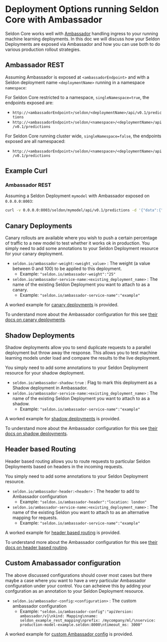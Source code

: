 # Deployment Options running Seldon Core with Ambassador

Seldon Core works well with [Ambassador](https://www.getambassador.io/) handling ingress to your running machine learning deployments. In this doc we will discuss how your Seldon Deployments are exposed via Ambassador and how you can use both to do various production rollout strategies.

## Ambassador REST

Assuming Ambassador is exposed at ```<ambassadorEndpoint>``` and with a Seldon deployment name ```<deploymentName>``` running in a namespace ```namespace```:

For Seldon Core restricted to a namespace, `singleNamespace=true`, the endpoints exposed are:

 * ```http://<ambassadorEndpoint>/seldon/<deploymentName>/api/v0.1/predictions```
 * ```http://<ambassadorEndpoint>/seldon/<namespace>/<deploymentName>/api/v0.1/predictions```

For Seldon Core running cluster wide, `singleNamespace=false`, the endpoints exposed are all namespaced:

 * ```http://<ambassadorEndpoint>/seldon/<namespace>/<deploymentName>/api/v0.1/predictions```


## Example Curl

### Ambassador REST

Assuming a Seldon Deployment ```mymodel``` with Ambassador exposed on `0.0.0.0:8003`:

```bash
curl -v 0.0.0.0:8003/seldon/mymodel/api/v0.1/predictions -d '{"data":{"names":["a","b"],"tensor":{"shape":[2,2],"values":[0,0,1,1]}}}' -H "Content-Type: application/json"
```

## Canary Deployments

Canary rollouts are available where you wish to push a certain percentage of traffic to a new model to test whether it works ok in production. You simply need to add some annotations to your Seldon Deployment resource for your canary deployment.

  * `seldon.io/ambassador-weight:<weight_value>` : The weight (a value between 0 and 100) to be applied to this deployment.
     * Example: `"seldon.io/ambassador-weight":"25"`
  * `seldon.io/ambassador-service-name:<existing_deployment_name>` : The name of the existing Seldon Deployment you want to attach to as a canary.
     * Example: `"seldon.io/ambassador-service-name":"example"`

A worked example for [canary deployments](../examples/ambassador_canary.html) is provided.

To understand more about the Ambassador configuration for this see [their docs on canary deployments](https://www.getambassador.io/reference/canary/).

## Shadow Deployments

Shadow deployments allow you to send duplicate requests to a parallel deployment but throw away the response. This allows you to test machine learning models under load and compare the results to the live deployment. 

You simply need to add some annotations to your Seldon Deployment resource for your shadow deployment.

  * `seldon.io/ambassador-shadow:true` : Flag to mark this deployment as a Shadow deployment in Ambassador.
  * `seldon.io/ambassador-service-name:<existing_deployment_name>` : The name of the existing Seldon Deployment you want to attach to as a shadow.
     * Example: `"seldon.io/ambassador-service-name":"example"`

A worked example for [shadow deployments](../examples/ambassador_shadow.html) is provided.

To understand more about the Ambassador configuration for this see [their docs on shadow deployments](https://www.getambassador.io/reference/shadowing/).

## Header based Routing

Header based routing allows you to route requests to particular Seldon Deployments based on headers in the incoming requests.

You simply need to add some annotations to your Seldon Deployment resource.

  * `seldon.io/ambassador-header:<header>` : The header to add to Ambassador configuration	    
     * Example:  `"seldon.io/ambassador-header":"location: london"	    `
  * `seldon.io/ambassador-service-name:<existing_deployment_name>` : The name of the existing Seldon you want to attach to as an alternative mapping for requests. 
     * Example: `"seldon.io/ambassador-service-name":"example"`

A worked example for [header based routing](../examples/ambassador_headers.html) is provided.

To understand more about the Ambassador configuration for this see [their docs on header based routing](https://www.getambassador.io/reference/headers).


## Custom Amabassador configuration

The above discussed configurations should cover most cases but there maybe a case where you want to have a very particular Ambassador configuration under your control. You can acheieve this by adding your confguration as an annotation to your Seldon Deployment resource.

 * `seldon.io/ambassador-config:<configuration>` : The custom ambassador configuration
    * Example: `"seldon.io/ambassador-config":"apiVersion: ambassador/v1\nkind: Mapping\nname: seldon_example_rest_mapping\nprefix: /mycompany/ml/\nservice: production-model-example.seldon:8000\ntimeout_ms: 3000"`

A worked example for [custom Ambassador config](../examples/ambassador_custom.html) is provided.

